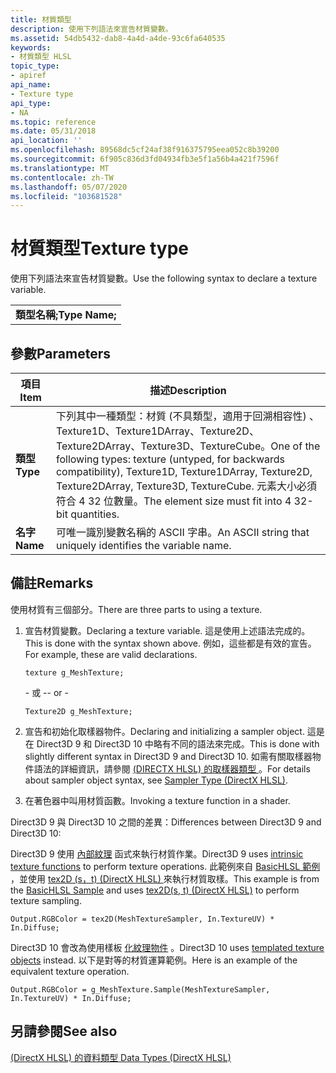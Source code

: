 ```yaml
---
title: 材質類型
description: 使用下列語法來宣告材質變數。
ms.assetid: 54db5432-dab8-4a4d-a4de-93c6fa640535
keywords:
- 材質類型 HLSL
topic_type:
- apiref
api_name:
- Texture type
api_type:
- NA
ms.topic: reference
ms.date: 05/31/2018
api_location: ''
ms.openlocfilehash: 89568dc5cf24af38f916375795eea052c8b39200
ms.sourcegitcommit: 6f905c836d3fd04934fb3e5f1a56b4a421f7596f
ms.translationtype: MT
ms.contentlocale: zh-TW
ms.lasthandoff: 05/07/2020
ms.locfileid: "103681528"
---
```

# <a name="texture-type"></a><span data-ttu-id="5293f-104">材質類型</span><span class="sxs-lookup"><span data-stu-id="5293f-104">Texture type</span></span>

<span data-ttu-id="5293f-105">使用下列語法來宣告材質變數。</span><span class="sxs-lookup"><span data-stu-id="5293f-105">Use the following syntax to declare a texture variable.</span></span>

|                |
|----------------|
| <span data-ttu-id="5293f-106">**類型名稱;**</span><span class="sxs-lookup"><span data-stu-id="5293f-106">**Type Name;**</span></span> |

## <a name="parameters"></a><span data-ttu-id="5293f-107">參數</span><span class="sxs-lookup"><span data-stu-id="5293f-107">Parameters</span></span>
| <span data-ttu-id="5293f-108">項目</span><span class="sxs-lookup"><span data-stu-id="5293f-108">Item</span></span>                                                                                     | <span data-ttu-id="5293f-109">描述</span><span class="sxs-lookup"><span data-stu-id="5293f-109">Description</span></span>                                                                                                                                                                                                              |
|------------------------------------------------------------------------------------------|--------------------------------------------------------------------------------------------------------------------------------------------------------------------------------------------------------------------------|
| <span data-ttu-id="5293f-110"><span id="Type"></span><span id="type"></span><span id="TYPE"></span>**類型**</span><span class="sxs-lookup"><span data-stu-id="5293f-110"><span id="Type"></span><span id="type"></span><span id="TYPE"></span>**Type**</span></span><br/> | <span data-ttu-id="5293f-111">下列其中一種類型：材質 (不具類型，適用于回溯相容性) 、Texture1D、Texture1DArray、Texture2D、Texture2DArray、Texture3D、TextureCube。</span><span class="sxs-lookup"><span data-stu-id="5293f-111">One of the following types: texture (untyped, for backwards compatibility), Texture1D, Texture1DArray, Texture2D, Texture2DArray, Texture3D, TextureCube.</span></span> <span data-ttu-id="5293f-112">元素大小必須符合 4 32 位數量。</span><span class="sxs-lookup"><span data-stu-id="5293f-112">The element size must fit into 4 32-bit quantities.</span></span><br/> |
| <span data-ttu-id="5293f-113"><span id="Name"></span><span id="name"></span><span id="NAME"></span>**名字**</span><span class="sxs-lookup"><span data-stu-id="5293f-113"><span id="Name"></span><span id="name"></span><span id="NAME"></span>**Name**</span></span><br/> | <span data-ttu-id="5293f-114">可唯一識別變數名稱的 ASCII 字串。</span><span class="sxs-lookup"><span data-stu-id="5293f-114">An ASCII string that uniquely identifies the variable name.</span></span><br/>                                                                                                                                                   |
## <a name="remarks"></a><span data-ttu-id="5293f-115">備註</span><span class="sxs-lookup"><span data-stu-id="5293f-115">Remarks</span></span>

<span data-ttu-id="5293f-116">使用材質有三個部分。</span><span class="sxs-lookup"><span data-stu-id="5293f-116">There are three parts to using a texture.</span></span>

1.  <span data-ttu-id="5293f-117">宣告材質變數。</span><span class="sxs-lookup"><span data-stu-id="5293f-117">Declaring a texture variable.</span></span> <span data-ttu-id="5293f-118">這是使用上述語法完成的。</span><span class="sxs-lookup"><span data-stu-id="5293f-118">This is done with the syntax shown above.</span></span> <span data-ttu-id="5293f-119">例如，這些都是有效的宣告。</span><span class="sxs-lookup"><span data-stu-id="5293f-119">For example, these are valid declarations.</span></span>

    ```
    texture g_MeshTexture;
    ```

    <span data-ttu-id="5293f-120">\- 或 -</span><span class="sxs-lookup"><span data-stu-id="5293f-120">\- or -</span></span>

    ```
    Texture2D g_MeshTexture;
    ```

2.  <span data-ttu-id="5293f-121">宣告和初始化取樣器物件。</span><span class="sxs-lookup"><span data-stu-id="5293f-121">Declaring and initializing a sampler object.</span></span> <span data-ttu-id="5293f-122">這是在 Direct3D 9 和 Direct3D 10 中略有不同的語法來完成。</span><span class="sxs-lookup"><span data-stu-id="5293f-122">This is done with slightly different syntax in Direct3D 9 and Direct3D 10.</span></span> <span data-ttu-id="5293f-123">如需有關取樣器物件語法的詳細資訊，請參閱 [ (DIRECTX HLSL) 的取樣器類型 ](dx-graphics-hlsl-sampler.md)。</span><span class="sxs-lookup"><span data-stu-id="5293f-123">For details about sampler object syntax, see [Sampler Type (DirectX HLSL)](dx-graphics-hlsl-sampler.md).</span></span>
3.  <span data-ttu-id="5293f-124">在著色器中叫用材質函數。</span><span class="sxs-lookup"><span data-stu-id="5293f-124">Invoking a texture function in a shader.</span></span>

<span data-ttu-id="5293f-125">Direct3D 9 與 Direct3D 10 之間的差異：</span><span class="sxs-lookup"><span data-stu-id="5293f-125">Differences between Direct3D 9 and Direct3D 10:</span></span>

<span data-ttu-id="5293f-126">Direct3D 9 使用 [內部紋理](dx-graphics-hlsl-intrinsic-functions.md) 函式來執行材質作業。</span><span class="sxs-lookup"><span data-stu-id="5293f-126">Direct3D 9 uses [intrinsic texture functions](dx-graphics-hlsl-intrinsic-functions.md) to perform texture operations.</span></span> <span data-ttu-id="5293f-127">此範例來自 [BasicHLSL 範例](/previous-versions/windows/desktop/bb153287(v%3Dvs.85)) ，並使用 [tex2D (s，t)  (DirectX HLSL) ](dx-graphics-hlsl-tex2d.md) 來執行材質取樣。</span><span class="sxs-lookup"><span data-stu-id="5293f-127">This example is from the [BasicHLSL Sample](/previous-versions/windows/desktop/bb153287(v%3Dvs.85)) and uses [tex2D(s, t) (DirectX HLSL)](dx-graphics-hlsl-tex2d.md) to perform texture sampling.</span></span>

<code>Output.RGBColor = tex2D(MeshTextureSampler, In.TextureUV) * In.Diffuse;</code>

<span data-ttu-id="5293f-128">Direct3D 10 會改為使用樣板 [化紋理物件](dx-graphics-hlsl-to-type.md) 。</span><span class="sxs-lookup"><span data-stu-id="5293f-128">Direct3D 10 uses [templated texture objects](dx-graphics-hlsl-to-type.md) instead.</span></span> <span data-ttu-id="5293f-129">以下是對等的材質運算範例。</span><span class="sxs-lookup"><span data-stu-id="5293f-129">Here is an example of the equivalent texture operation.</span></span>

<code>Output.RGBColor = g_MeshTexture.Sample(MeshTextureSampler, In.TextureUV) * In.Diffuse;</code>

## <a name="see-also"></a><span data-ttu-id="5293f-130">另請參閱</span><span class="sxs-lookup"><span data-stu-id="5293f-130">See also</span></span>

[<span data-ttu-id="5293f-131"> (DirectX HLSL) 的資料類型 </span><span class="sxs-lookup"><span data-stu-id="5293f-131">Data Types (DirectX HLSL)</span></span>](dx-graphics-hlsl-data-types.md)

